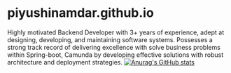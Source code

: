 # piyushinamdar.github.io
Highly motivated Backend Developer with 3+ years of experience, adept at designing, developing, and maintaining software systems. Possesses a strong track record of delivering excellence with solve business problems within Spring-boot, Camunda by developing effective solutions with robust architecture and deployment strategies.
[![Anurag's GitHub stats](https://github-readme-stats.vercel.app/api?username=piyushinamdar)](https://github.com/anuraghazra/github-readme-stats)

